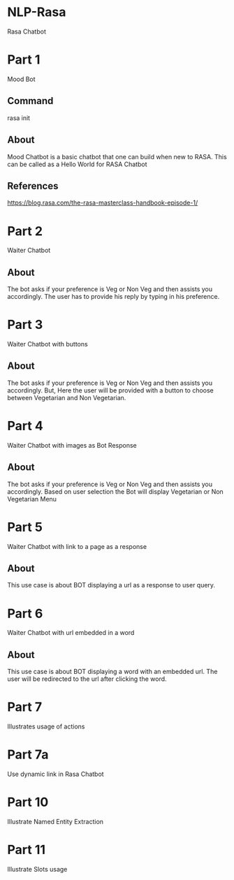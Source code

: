 # NLP-Rasa
Rasa Chatbot

# Part 1
Mood Bot

## Command
rasa init

## About
Mood Chatbot is a basic chatbot that one can build when new to RASA.
This can be called as a Hello World for RASA Chatbot

## References
https://blog.rasa.com/the-rasa-masterclass-handbook-episode-1/


# Part 2
Waiter Chatbot

## About
The bot asks if your preference is Veg or Non Veg and then assists you accordingly.
The user has to provide his reply by typing in his preference.

# Part 3
Waiter Chatbot with buttons

## About
The bot asks if your preference is Veg or Non Veg and then assists you accordingly.
But, Here the user will be provided with a button to choose between Vegetarian and Non Vegetarian.


# Part 4
Waiter Chatbot with images as Bot Response

## About
The bot asks if your preference is Veg or Non Veg and then assists you accordingly.
Based on user selection the Bot will display Vegetarian or Non Vegetarian Menu


# Part 5
Waiter Chatbot with link to a page as a response

## About
This use case is about BOT displaying a url as a response to user query.


# Part 6
Waiter Chatbot with url embedded in a word

## About
This use case is about BOT displaying a word with an embedded url.
The user will be redirected to the url after clicking the word.

# Part 7
Illustrates usage of actions

# Part 7a
Use dynamic link in Rasa Chatbot

# Part 10
Illustrate Named Entity Extraction

# Part 11
Illustrate Slots usage
